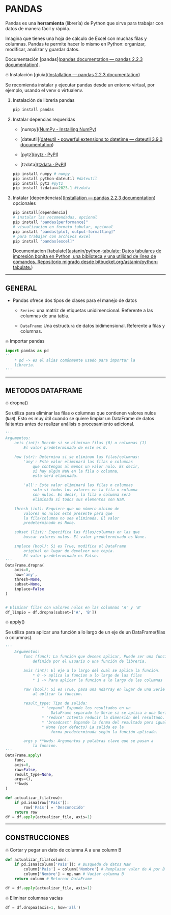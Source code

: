 # PANDAS

Pandas es una **herramienta** (librería) de Python que sirve para trabajar con datos de manera fácil y rápida.

Imagina que tienes una hoja de cálculo de Excel con muchas filas y columnas. Pandas te permite hacer lo mismo en Python: organizar, modificar, analizar y guardar datos.

Documentación [pandas]([pandas documentation — pandas 2.2.3 documentation](https://pandas.pydata.org/docs/)).

:fire: Instalación [giuia]([Installation — pandas 2.2.3 documentation](https://pandas.pydata.org/docs/getting_started/install.html))

Se recomienda instalar y ejecutar pandas desde un entorno virtual, por ejemplo, usando el venv o virtualenv.

1. Instalación de libreria pandas
   
   ```python
   pip install pandas
   ```

2. Instalar depencias requeridas
   
   * [numpy]([NumPy - Installing NumPy](https://numpy.org/install/))
   
   * [dateutil]([dateutil - powerful extensions to datetime — dateutil 3.9.0 documentation](https://dateutil.readthedocs.io/en/stable/))
   
   * [pytz]([pytz · PyPI](https://pypi.org/project/pytz/))
   
   * [tzdata]([tzdata · PyPI](https://pypi.org/project/tzdata/2025.1/#description))
   
   ```python
   pip install numpy # numpy
   pip install python-dateutil #dateutil
   pip install pytz #pytz
   pip install tzdata==2025.1 #tzdata
   ```

3. Instalar [dependencias]([Installation — pandas 2.2.3 documentation](https://pandas.pydata.org/docs/getting_started/install.html#install-optional-dependencies)) opcionales
   
   ```python
   pip install[dependencia]
   # instalar las recomendadas, opcional
   pip install "pandas[performance]"
   # visualizacion en formato tabular, opcional
   pip install "pandas[plot, output-formatting]"
   # para trabajar con archivos excel
   pip install "pandas[excel]"
   ```
   
   Documentacion [tabulate]([astanin/python-tabulate: Datos tabulares de impresión bonita en Python, una biblioteca y una utilidad de línea de comandos. Repositorio migrado desde bitbucket.org/astanin/python-tabulate.](https://github.com/astanin/python-tabulate))

---

## GENERAL

* Pandas ofrece dos tipos de clases para el manejo de datos
  
  * `Series`: una matriz de etiquetas unidimencional. Referente a las columnas de una tabla.
  
  * `DataFrame`: Una estructura de datos bidimensional. Referente a filas y columnas.

:fire: Importar pandas

```python
import pandas as pd 
'''
    * pd -> es el alias comúnmente usado para importar la
    libreria.
'''
```

----

## METODOS DATAFRAME

:fire: dropna()

Se utiliza para eliminar las filas o columnas que contienen valores nulos (`NaN`). Esto es muy útil cuando se quiere limpiar un DataFrame de datos faltantes antes de realizar análisis o procesamiento adicional.

```python
'''
Argumentos:
    axis (int): Decide si se eliminan filas (0) o columnas (1)
        El valor predeterminado de este es 0.

    how (str): Determina si se eliminan las filas/columnas:
        'any': Este valor eliminará las filas o columnas 
            que contengan al menos un valor nulo. Es decir, 
            si hay algún NaN en la fila o columna, 
            esta será eliminada.

        'all': Este valor eliminará las filas o columnas 
            solo si todos los valores en la fila o columna 
            son nulos. Es decir, la fila o columna será 
            eliminada si todos sus elementos son NaN.

    thresh (int): Requiere que un número mínimo de 
        valores no nulos esté presente para que 
        la fila/columna no sea eliminada. El valor 
        predeterminado es None.

    subset (list): Especifica las filas/columnas en las que 
        buscar valores nulos. El valor predeterminado es None. 

    inplace (bool): Si es True, modifica el DataFrame 
        original en lugar de devolver una copia. 
        El valor predeterminado es False.
'''
DataFrame.dropna(
    axis=0, 
    how='any', 
    thresh=None, 
    subset=None, 
    inplace=False
)


# Eliminar filas con valores nulos en las columnas 'A' y 'B'
df_limpio = df.dropna(subset=['A', 'B'])
```

:fire: apply()

Se utiliza para aplicar una función a lo largo de un eje de un DataFrame(filas o columnas).

```python
'''
    Argumentos:
        func (func): La función que deseas aplicar, Puede ser una función
            definida por el usuario o una función de libreria.

        axis (int): El eje a lo largo del cual se aplica la función.
            * 0 -> aplica la funcion a lo largo de las filas
            * 1 -> Para aplicar la funcion a lo largo de las columnas

        raw (bool): Si es True, pasa una ndarray en lugar de una Serie
            al aplicar la funcion.

        result_type: Tipo de salida:
                * 'expand' Expande los resultados en un 
                    DataFrame separado (o Serie si se aplica a una Serie).
                * 'reduce' Intenta reducir la dimensión del resultado.
                * 'broadcast' Expande la forma del resultado para igualar la entrada.
                * None (por defecto) La salida es la 
                    forma predeterminada según la función aplicada.

        args y **kwds: Argumentos y palabras clave que se pasan a
            la funcion.
'''
DataFrame.apply(
    func,
    axis=0,
    raw=False,
    result_type=None,
    args=(),
    **kwds
)

def actualizar_fila(row):
    if pd.isna(row['País']):
        row['País'] = 'Desconocido'
    return row
df = df.apply(actualizar_fila, axis=1)
```

---

## CONSTRUCCIONES

:fire: Cortar y pegar un dato de columna A a una column B

```python
def actualizar_fila(column):
    if pd.isna(column['País']): # Busqueda de datos NaN
        column['País'] = column['Nombre'] # Remplazar valor de A por B
        column['Nombre'] = np.nan # Vaciar columna B
    return column # Retornar DataFrame

df = df.apply(actualizar_fila, axis=1)
```

:fire: Eliminar columnas vacias

```python
df = df.dropna(axis=1, how='all')
```
